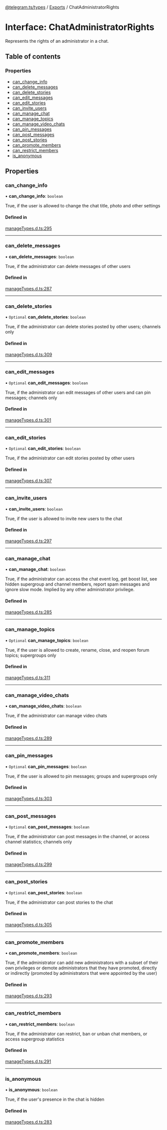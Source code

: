[@telegram.ts/types](../README.md) / [Exports](../modules.md) / ChatAdministratorRights

# Interface: ChatAdministratorRights

Represents the rights of an administrator in a chat.

## Table of contents

### Properties

- [can\_change\_info](ChatAdministratorRights.md#can_change_info)
- [can\_delete\_messages](ChatAdministratorRights.md#can_delete_messages)
- [can\_delete\_stories](ChatAdministratorRights.md#can_delete_stories)
- [can\_edit\_messages](ChatAdministratorRights.md#can_edit_messages)
- [can\_edit\_stories](ChatAdministratorRights.md#can_edit_stories)
- [can\_invite\_users](ChatAdministratorRights.md#can_invite_users)
- [can\_manage\_chat](ChatAdministratorRights.md#can_manage_chat)
- [can\_manage\_topics](ChatAdministratorRights.md#can_manage_topics)
- [can\_manage\_video\_chats](ChatAdministratorRights.md#can_manage_video_chats)
- [can\_pin\_messages](ChatAdministratorRights.md#can_pin_messages)
- [can\_post\_messages](ChatAdministratorRights.md#can_post_messages)
- [can\_post\_stories](ChatAdministratorRights.md#can_post_stories)
- [can\_promote\_members](ChatAdministratorRights.md#can_promote_members)
- [can\_restrict\_members](ChatAdministratorRights.md#can_restrict_members)
- [is\_anonymous](ChatAdministratorRights.md#is_anonymous)

## Properties

### can\_change\_info

• **can\_change\_info**: `boolean`

True, if the user is allowed to change the chat title, photo and other settings

#### Defined in

[manageTypes.d.ts:295](https://github.com/telegramsjs/types/blob/d08200f/src/manageTypes.d.ts#L295)

___

### can\_delete\_messages

• **can\_delete\_messages**: `boolean`

True, if the administrator can delete messages of other users

#### Defined in

[manageTypes.d.ts:287](https://github.com/telegramsjs/types/blob/d08200f/src/manageTypes.d.ts#L287)

___

### can\_delete\_stories

• `Optional` **can\_delete\_stories**: `boolean`

True, if the administrator can delete stories posted by other users; channels only

#### Defined in

[manageTypes.d.ts:309](https://github.com/telegramsjs/types/blob/d08200f/src/manageTypes.d.ts#L309)

___

### can\_edit\_messages

• `Optional` **can\_edit\_messages**: `boolean`

True, if the administrator can edit messages of other users and can pin messages; channels only

#### Defined in

[manageTypes.d.ts:301](https://github.com/telegramsjs/types/blob/d08200f/src/manageTypes.d.ts#L301)

___

### can\_edit\_stories

• `Optional` **can\_edit\_stories**: `boolean`

True, if the administrator can edit stories posted by other users

#### Defined in

[manageTypes.d.ts:307](https://github.com/telegramsjs/types/blob/d08200f/src/manageTypes.d.ts#L307)

___

### can\_invite\_users

• **can\_invite\_users**: `boolean`

True, if the user is allowed to invite new users to the chat

#### Defined in

[manageTypes.d.ts:297](https://github.com/telegramsjs/types/blob/d08200f/src/manageTypes.d.ts#L297)

___

### can\_manage\_chat

• **can\_manage\_chat**: `boolean`

True, if the administrator can access the chat event log, get boost list, see hidden supergroup and channel members, report spam messages and ignore slow mode. Implied by any other administrator privilege.

#### Defined in

[manageTypes.d.ts:285](https://github.com/telegramsjs/types/blob/d08200f/src/manageTypes.d.ts#L285)

___

### can\_manage\_topics

• `Optional` **can\_manage\_topics**: `boolean`

True, if the user is allowed to create, rename, close, and reopen forum topics; supergroups only

#### Defined in

[manageTypes.d.ts:311](https://github.com/telegramsjs/types/blob/d08200f/src/manageTypes.d.ts#L311)

___

### can\_manage\_video\_chats

• **can\_manage\_video\_chats**: `boolean`

True, if the administrator can manage video chats

#### Defined in

[manageTypes.d.ts:289](https://github.com/telegramsjs/types/blob/d08200f/src/manageTypes.d.ts#L289)

___

### can\_pin\_messages

• `Optional` **can\_pin\_messages**: `boolean`

True, if the user is allowed to pin messages; groups and supergroups only

#### Defined in

[manageTypes.d.ts:303](https://github.com/telegramsjs/types/blob/d08200f/src/manageTypes.d.ts#L303)

___

### can\_post\_messages

• `Optional` **can\_post\_messages**: `boolean`

True, if the administrator can post messages in the channel, or access channel statistics; channels only

#### Defined in

[manageTypes.d.ts:299](https://github.com/telegramsjs/types/blob/d08200f/src/manageTypes.d.ts#L299)

___

### can\_post\_stories

• `Optional` **can\_post\_stories**: `boolean`

True, if the administrator can post stories to the chat

#### Defined in

[manageTypes.d.ts:305](https://github.com/telegramsjs/types/blob/d08200f/src/manageTypes.d.ts#L305)

___

### can\_promote\_members

• **can\_promote\_members**: `boolean`

True, if the administrator can add new administrators with a subset of their own privileges or demote administrators that they have promoted, directly or indirectly (promoted by administrators that were appointed by the user)

#### Defined in

[manageTypes.d.ts:293](https://github.com/telegramsjs/types/blob/d08200f/src/manageTypes.d.ts#L293)

___

### can\_restrict\_members

• **can\_restrict\_members**: `boolean`

True, if the administrator can restrict, ban or unban chat members, or access supergroup statistics

#### Defined in

[manageTypes.d.ts:291](https://github.com/telegramsjs/types/blob/d08200f/src/manageTypes.d.ts#L291)

___

### is\_anonymous

• **is\_anonymous**: `boolean`

True, if the user's presence in the chat is hidden

#### Defined in

[manageTypes.d.ts:283](https://github.com/telegramsjs/types/blob/d08200f/src/manageTypes.d.ts#L283)
